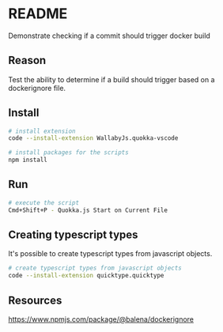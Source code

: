 # README

Demonstrate checking if a commit should trigger docker build  

## Reason

Test the ability to determine if a build should trigger based on a dockerignore file.  

## Install

```sh
# install extension
code --install-extension WallabyJs.quokka-vscode
```

```sh
# install packages for the scripts
npm install
```

## Run

```sh
# execute the script
Cmd+Shift+P - Quokka.js Start on Current File
```

## Creating typescript types

It's possible to create typescript types from javascript objects.

```sh
# create typescript types from javascript objects
code --install-extension quicktype.quicktype
```

## Resources

https://www.npmjs.com/package/@balena/dockerignore
